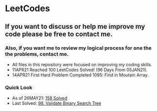 # LeetCodes
## If you want to discuss or help me improve my code please be free to contact me.
### Also, if you want me to review my logical process for one the the problems, contact me.

- All files in this repository were focused on improving my coding skills.
- 11APR21 Reached 100 LeetCodes Solved! (96 Days From 05JAN21).
- 14APR21 First Hard Problem Completed 1095: Find in Moutain Array.

### Quick Look
- As of 26MAY21: [158 Solved](https://leetcode.com/joeslee94/)
- Last Solved: [98. Validate Binary Search Tree](https://leetcode.com/problems/validate-binary-search-tree/)
